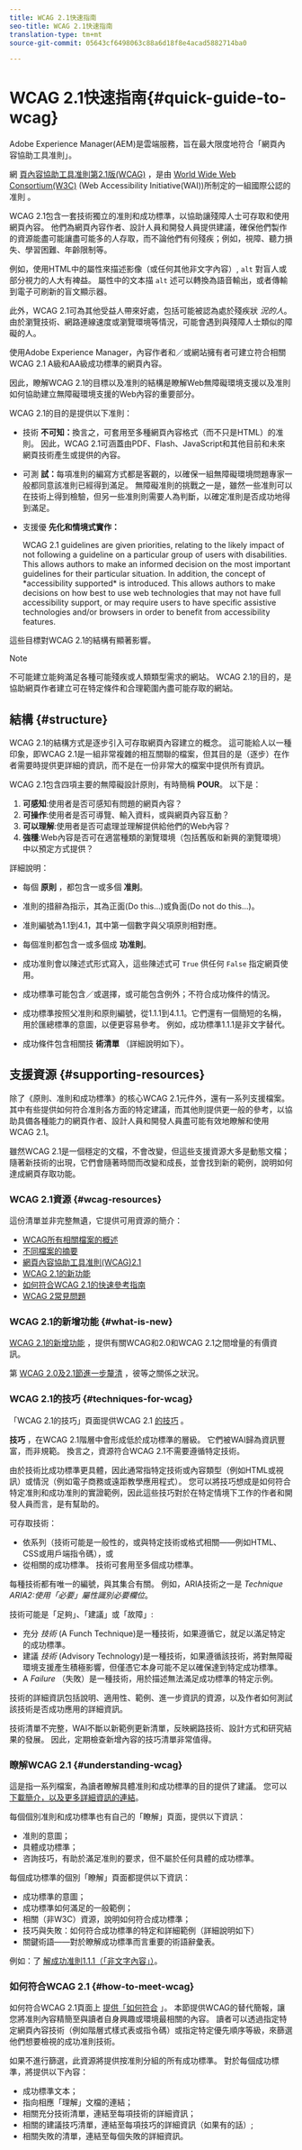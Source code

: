 ```yaml
---
title: WCAG 2.1快速指南
seo-title: WCAG 2.1快速指南
translation-type: tm+mt
source-git-commit: 05643cf6498063c88a6d18f8e4acad5882714ba0

---
```



# WCAG 2.1快速指南{#quick-guide-to-wcag}

Adobe Experience Manager(AEM)是雲端服務，旨在最大限度地符合「網頁內容協助工具准則」。

網 [頁內容協助工具准則第2.1版(WCAG)](https://www.w3.org/TR/WCAG/) ，是由 [World Wide Web Consortium(W3C)](https://www.w3.org/) (Web Accessibility Initiative(WAI))所制定的一組國際公認的准則 [](https://www.w3.org/WAI/)。

WCAG 2.1包含一套技術獨立的准則和成功標準，以協助讓殘障人士可存取和使用網頁內容。 他們為網頁內容作者、設計人員和開發人員提供建議，確保他們製作的資源能盡可能讓盡可能多的人存取，而不論他們有何殘疾；例如，視障、聽力損失、學習困難、年齡限制等。

例如，使用HTML中的屬性來描述影像（或任何其他非文字內容）, `alt` 對盲人或部分視力的人大有裨益。 屬性中的文本描 `alt` 述可以轉換為語音輸出，或者傳輸到電子可刷新的盲文顯示器。

此外，WCAG 2.1可為其他受益人帶來好處，包括可能被認為處於殘疾狀 *況的人*。 由於瀏覽技術、網路連線速度或瀏覽環境等情況，可能會遇到與殘障人士類似的障礙的人。

使用Adobe Experience Manager，內容作者和／或網站擁有者可建立符合相關WCAG 2.1 A級和AA級成功標準的網頁內容。

因此，瞭解WCAG 2.1的目標以及准則的結構是瞭解Web無障礙環境支援以及准則如何協助建立無障礙環境支援的Web內容的重要部分。

WCAG 2.1的目的是提供以下准則：

* 技術 **不可知：**&#x200B;換言之，可套用至多種網頁內容格式（而不只是HTML）的准則。 因此，WCAG 2.1可涵蓋由PDF、Flash、JavaScript和其他目前和未來網頁技術產生或提供的內容。 <!-- This aims to address a recognized weakness of WCAG 1.0, in that it was focused on HTML at the expense of other web content formats. -->

* 可測 **試：**&#x200B;每項准則的編寫方式都是客觀的，以確保一組無障礙環境問題專家一般都同意該准則已經得到滿足。 無障礙准則的挑戰之一是，雖然一些准則可以在技術上得到檢驗，但另一些准則則需要人為判斷，以確定准則是否成功地得到滿足。 <!-- WCAG 2.1 has been written with the aim of reducing the subjectivity that was present in some of the WCAG 1.0 guidelines and checkpoints. -->

* 支援優 **先化和情境式實作：**
   <!-- As with WCAG 1.0, --> WCAG 2.1 guidelines are given priorities, relating to the likely impact of not following a guideline on a particular group of users with disabilities. This allows authors to make an informed decision on the most important guidelines for their particular situation. In addition, the concept of *accessibility supported* is introduced. This allows authors to make decisions on how best to use web technologies that may not have full accessibility support, or may require users to have specific assistive technologies and/or browsers in order to benefit from accessibility features.

這些目標對WCAG 2.1的結構有顯著影響。

>[!NOTE]
>
>不可能建立能夠滿足各種可能殘疾或人類類型需求的網站。 WCAG 2.1的目的，是協助網頁作者建立可在特定條件和合理範圍內盡可能存取的網站。

<!--
>[!NOTE]
>
>If you are familiar with WCAG 1.0, you will notice some changes in WCAG 2.1. These relate to scope, organization and aim.
-->

## 結構 {#structure}

WCAG 2.1的結構方式是逐步引入可存取網頁內容建立的概念。 這可能給人以一種印象，即WCAG 2.1是一組非常複雜的相互關聯的檔案，但其目的是（逐步）在作者需要時提供更詳細的資訊，而不是在一份非常大的檔案中提供所有資訊。

WCAG 2.1包含四項主要的無障礙設計原則，有時簡稱 **POUR**。 以下是：

1. **可感知**:使用者是否可感知有問題的網頁內容？
1. **可操作**:使用者是否可導覽、輸入資料，或與網頁內容互動？
1. **可以理解**:使用者是否可處理並理解提供給他們的Web內容？
1. **強穩**:Web內容是否可在適當種類的瀏覽環境（包括舊版和新興的瀏覽環境）中以預定方式提供？

詳細說明：
* 每個 **原則** ，都包含一或多個 **准則**。

* 准則的措辭為指示，其為正面(Do this...)或負面(Do not do this...)。
* 准則編號為1.1到4.1，其中第一個數字與父項原則相對應。
* 每個准則都包含一或多個成 **功准則**。
* 成功准則會以陳述式形式寫入，這些陳述式可 `True` 供任何 `False` 指定網頁使用。
* 成功標準可能包含／或選擇，或可能包含例外；不符合成功條件的情況。
* 成功標準按照父准則和原則編號，從1.1.1到4.1.1。它們還有一個簡短的名稱，用於匯總標準的意圖，以便更容易參考。 例如，成功標準1.1.1是非文字替代。
* 成功條件包含相關技 **術清單** （詳細說明如下）。

## 支援資源 {#supporting-resources}

除了《原則、准則和成功標準》的核心WCAG 2.1元件外，還有一系列支援檔案。 其中有些提供如何符合准則各方面的特定建議，而其他則提供更一般的參考，以協助具備各種能力的網頁作者、設計人員和開發人員盡可能有效地瞭解和使用WCAG 2.1。

雖然WCAG 2.1是一個穩定的文檔，不會改變，但這些支援資源大多是動態文檔；隨著新技術的出現，它們會隨著時間而改變和成長，並會找到新的範例，說明如何達成網頁存取功能。

### WCAG 2.1資源 {#wcag-resources}

這份清單並非完整無遺，它提供可用資源的簡介：
* [WCAG所有相關檔案的概述](https://www.w3.org/WAI/standards-guidelines/wcag/)
* [不同檔案的摘要](https://www.w3.org/WAI/standards-guidelines/wcag/docs/)
* [網頁內容協助工具准則(WCAG)2.1](https://www.w3.org/TR/WCAG21/)
* [WCAG 2.1的新功能](https://www.w3.org/WAI/standards-guidelines/wcag/new-in-21/)
* [如何符合WCAG 2.1的快速參考指南](https://www.w3.org/WAI/WCAG21/quickref/)
* [WCAG 2常見問題](https://www.w3.org/WAI/standards-guidelines/wcag/faq/)


### WCAG 2.1的新增功能 {#what-is-new}

[WCAG 2.1的新增功能](https://www.w3.org/WAI/standards-guidelines/wcag/new-in-21/) ，提供有關WCAG和2.0和WCAG 2.1之間增量的有價資訊。

第 [WCAG 2.0及2.1節進一步釐清](https://www.w3.org/WAI/standards-guidelines/wcag/#versions) ，彼等之關係之狀況。

### WCAG 2.1的技巧 {#techniques-for-wcag}

「WCAG 2.1的技巧」頁面提供WCAG 2.1 [的技巧](https://www.w3.org/WAI/WCAG21/Techniques/) 。

**技巧** ，在WCAG 2.1階層中會形成低於成功標準的層級。 它們被WAI歸為資訊豐富，而非規範。 換言之，資源符合WCAG 2.1不需要遵循特定技術。

由於技術比成功標準更具體，因此通常指特定技術或內容類型（例如HTML或視訊）或情況（例如電子商務或遠距教學應用程式）。 您可以將技巧想成是如何符合特定准則和成功准則的實證範例，因此這些技巧對於在特定情境下工作的作者和開發人員而言，是有幫助的。

可存取技術：

* 依系列（技術可能是一般性的，或與特定技術或格式相關——例如HTML、CSS或用戶端指令碼），或
* 從相關的成功標準。 技術可套用至多個成功標準。

每種技術都有唯一的編號，與其集合有關。 例如，ARIA技術之一是 *Technique ARIA2:使用「必要」屬性識別必要欄位*。

技術可能是「足夠」、「建議」或「故障」:

* 充分 *技術* (A Funch Technique)是一種技術，如果遵循它，就足以滿足特定的成功標準。
* 建議 *技術* (Advisory Technology)是一種技術，如果遵循該技術，將對無障礙環境支援產生積極影響，但僅憑它本身可能不足以確保達到特定成功標準。
* A *Failure* （失敗）是一種技術，用於描述無法滿足成功標準的特定示例。

技術的詳細資訊包括說明、適用性、範例、進一步資訊的資源，以及作者如何測試該技術是否成功應用的詳細資訊。

技術清單不完整，WAI不斷以新範例更新清單，反映網路技術、設計方式和研究結果的發展。 因此，定期檢查新增內容的技巧清單非常值得。

### 瞭解WCAG 2.1 {#understanding-wcag}

這是指一系列檔案，為讀者瞭解具體准則和成功標準的目的提供了建議。 您可以 [下載簡介，以及更多詳細資訊的連結](https://www.w3.org/WAI/WCAG21/Understanding/)。

每個個別准則和成功標準也有自己的「瞭解」頁面，提供以下資訊：

* 准則的意圖；
* 具體成功標準；
* 咨詢技巧，有助於滿足准則的要求，但不屬於任何具體的成功標準。

每個成功標準的個別「瞭解」頁面都提供以下資訊：

* 成功標準的意圖；
* 成功標準如何滿足的一般範例；
* 相關（非W3C）資源，說明如何符合成功標準；
* 技巧與失敗：如何符合成功標準的特定和詳細範例（詳細說明如下）
* 關鍵術語——對於瞭解成功標準而言重要的術語辭彙表。

例如：了 [解成功准則1.1.1（「非文字內容」）](https://www.w3.org/WAI/WCAG21/Understanding/non-text-content)。

### 如何符合WCAG 2.1 {#how-to-meet-wcag}

如何符合WCAG 2.1頁面上 [提供「如何符合](https://www.w3.org/WAI/WCAG21/quickref/) 」。 本節提供WCAG的替代簡報，讓您將准則內容精簡至與讀者自身興趣或環境最相關的內容。 讀者可以透過指定特定網頁內容技術（例如階層式樣式表或指令碼）或指定特定優先順序等級，來篩選他們想要檢視的成功准則技術。

如果不進行篩選，此資源將提供按准則分組的所有成功標準。 對於每個成功標準，將提供以下內容：

* 成功標準文本；
* 指向相應「理解」文檔的連結；
* 相關充分技術清單，連結至每項技術的詳細資訊；
* 相關的建議技巧清單，連結至每項技巧的詳細資訊（如果有的話）;
* 相關失敗的清單，連結至每個失敗的詳細資訊。
